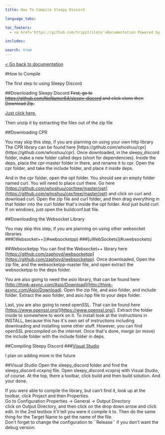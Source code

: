 ```yaml
---
title: How To Compile Sleepy Discord 

language_tabs:

toc_footers:
  - <a href='https://github.com/tripit/slate'>Documentation Powered by Slate</a>

includes:

search: true
---
```

[< Go back to documentation](documentation.html)

#How to Compile
<aside class="notice">
The first step to using Sleepy Discord
</aside>

##Downloading Sleepy Discord
<strike>First, go to https://github.com/NoNamer64/sleepy-discord and click clone then Download Zip.</strike>

[Just click here.](https://github.com/NoNamer64/sleepy-discord/zipball/master)

Then unzip it by extracting the files out of the zip file

##Downloading CPR
<aside class="notice">
You may skip this step, if you are planning on using your own http library
</aside>
The CPR library can be found here [https://github.com/whoshuu/cpr](https://github.com/whoshuu/cpr). Once downloaded, in the sleepy_discord folder, make a new folder called deps (short for dependencies). Inside the deps, place the cpr-master folder in there, and rename it to cpr. Open the cpr folder, and take the include folder, and place it inside deps.

And in the cpr folder, open the opt folder. You should see an empty folder named curl. You will need to place curl there. Go here [https://github.com/whoshuu/cpr/tree/master/opt](https://github.com/whoshuu/cpr/tree/master/opt) and click on curl and download curl. Open the zip file and curl folder, and then drag everything in that folder into the curl folder that's inside the opt folder. And just build curl. If on windows, just open the buildconf.bat file.

##Downloading the Websocket Library
<aside class="notice">
You may skip this step, if you are planning on using other websocket libraries
</aside>
###[Websocket++](#websocketpp)
###[uWebSockets](#uwebsockets)

##Websocketpp
You can find the Websocket++ library here [https://github.com/zaphoyd/websocketpp](https://github.com/zaphoyd/websocketpp). Once downloaded, Open the zip file, and the websocketpp-master file, and open extract the websocketpp to the deps folder.

You are also going to need the asio library, that can be found here [http://think-async.com/Asio/Download](http://think-async.com/Asio/Download). Open the zip file, and asio folder, and include folder. Extract the asio folder, and asio.hpp file to your deps folder.

Last, you are also going to need openSSL. That can be found here [https://www.openssl.org/](https://www.openssl.org/). Extract the folder inside to somewhere to work on it. To install look at the instructions in INSTALL, because this has it's own set of instructions including downloading and installing some other stuff. However, you can find openSSL precompiled on the internet. Once that's done, merge (or move) the include folder with the include folder in deps.

##Compiling Sleepy Discord
###[Visual Studio](#visual-studio)
<aside class="notice">
I plan on adding more in the future
</aside>

##Visual Studio
Open the sleepy_discord folder and find the sleepy_discord.vcxproj file. Open sleepy_discord.vcxproj with Visual Studio, of course. At the top, there a toolbar, click build and then build solution. And your done.

<aside class="success">
If you were able to compile the library, but can't find it, look up at the toolbar, click Project and then Properties.<br>
Go to Configuration Properties -> General -> Output Directory<br>
click on Output Directory, and then click on the drop down arrow and click edit. In the 2nd textbox it'll tell you were it compile it to.
Then do the same thing for the Target Name to get the name of the file.
</aside>
<aside class="success">
Don't forget to change the configuration to ``Release`` if you don't want the debug version.
</aside>
